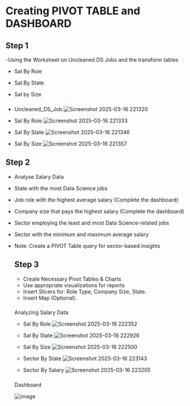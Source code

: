 
# Creating PIVOT TABLE and DASHBOARD

## Step 1 
-Using the Worksheet on Uncleaned DS Jobs and the transform tables
- Sal By Role
- Sal By State
- Sal by Size
  
  ###
  
 - Uncleaned_DS_Job
 ![Screenshot 2025-03-16 221320](https://github.com/user-attachments/assets/36596330-f52d-4732-8994-96884f62f386)
 
 - Sal By Role
 ![Screenshot 2025-03-16 221333](https://github.com/user-attachments/assets/1f5851de-0cfc-44a6-b2da-fbca7874a4ee)
 
 - Sal By State
 ![Screenshot 2025-03-16 221346](https://github.com/user-attachments/assets/979df8c2-702e-40e6-aa00-d11cd17e5d59)
 
 - Sal By Size
 ![Screenshot 2025-03-16 221357](https://github.com/user-attachments/assets/62bea47c-6ce6-45fd-b62f-b865915897da)

 

  
## Step 2 
- Analyse Salary Data
- State with the most Data Science jobs
- Job role with the highest average salary (Complete the dashboard)
- Company size that pays the highest salary (Complete the dashboard)
- Sector employing the least and most Data Science-related jobs
- Sector with the minimum and maximum average salary
- Note: Create a PIVOT Table query for sector-based insights
 



  ## Step 3 
  - Create Necessary Pivot Tables & Charts
  - Use appropriate visualizations for reports
  - Insert Slicers for: Role Type, Company Size, State.
  - Insert Map (Optional).



  ###
  Analyzing Salary Data
  
  - Sal By Role
  ![Screenshot 2025-03-16 222352](https://github.com/user-attachments/assets/157d803d-08bd-4b59-92f6-d029acc769c7)
  
  - Sal By State
  ![Screenshot 2025-03-16 222926](https://github.com/user-attachments/assets/8d161dcb-0509-4131-a6bd-bdadb613d5ff)
  
  - Sal By Size
  ![Screenshot 2025-03-16 222500](https://github.com/user-attachments/assets/7aeb3086-eb6e-4e52-83d6-e2335f9e2ce3)

  - Sector By State
  ![Screenshot 2025-03-16 223143](https://github.com/user-attachments/assets/00a51698-fcd0-4ba9-a941-da9e40e296d6)

  - Sector By Salary
  ![Screenshot 2025-03-16 223205](https://github.com/user-attachments/assets/d495a120-4f30-4ed9-8ba9-52ad676a3f3f)

  ###
  Dashboard
  
  ![image](https://github.com/user-attachments/assets/ba49d870-a790-452c-83aa-673b5ca9ad0d)


  




